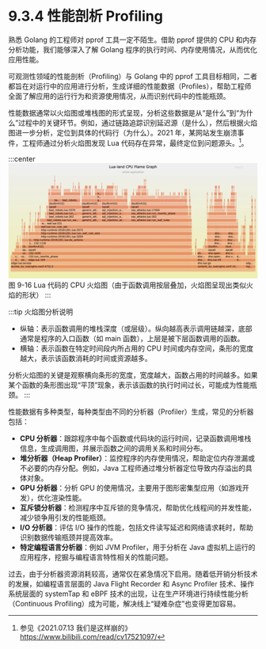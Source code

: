 # 9.3.4 性能剖析 Profiling

熟悉 Golang 的工程师对 pprof 工具一定不陌生。借助 pprof 提供的 CPU 和内存分析功能，我们能够深入了解 Golang 程序的执行时间、内存使用情况，从而优化应用性能。

可观测性领域的性能剖析（Profiling）与 Golang 中的 pprof 工具目标相同，二者都旨在对运行中的应用进行分析，生成详细的性能数据（Profiles），帮助工程师全面了解应用的运行行为和资源使用情况，从而识别代码中的性能瓶颈。

性能数据通常以火焰图或堆栈图的形式呈现，分析这些数据是从“是什么”到“为什么”过程中的关键环节。例如，通过链路追踪识别延迟源（是什么），然后根据火焰图进一步分析，定位到具体的代码行（为什么）。2021 年，某网站发生崩溃事件，工程师通过分析火焰图发现 Lua 代码存在异常，最终定位到问题源头。[^1]。

:::center
  ![](../assets/lua-cpu-flame-graph.webp)<br/>
  图 9-16 Lua 代码的 CPU 火焰图（由于函数调用按层叠加，火焰图呈现出类似火焰的形状）
:::

:::tip 火焰图分析说明

- 纵轴：表示函数调用的堆栈深度（或层级）。纵向越高表示调用链越深，底部通常是程序的入口函数（如 main 函数），上层是被下层函数调用的函数。
- 横轴：表示函数在特定时间段内所占用的 CPU 时间或内存空间，条形的宽度越大，表示该函数消耗的时间或资源越多。

分析火焰图的关键是观察横向条形的宽度，宽度越大，函数占用的时间越多。如果某个函数的条形图出现“平顶”现象，表示该函数的执行时间过长，可能成为性能瓶颈。
:::

性能数据有多种类型，每种类型由不同的分析器（Profiler）生成，常见的分析器包括：

- **CPU 分析器**：跟踪程序中每个函数或代码块的运行时间，记录函数调用堆栈信息，生成调用图，并展示函数之间的调用关系和时间分布。
- **堆分析器（Heap Profiler）**：监控程序的内存使用情况，帮助定位内存泄漏或不必要的内存分配。例如，Java 工程师通过堆分析器定位导致内存溢出的具体对象。
- **GPU 分析器**：分析 GPU 的使用情况，主要用于图形密集型应用（如游戏开发），优化渲染性能。
- **互斥锁分析器**：检测程序中互斥锁的竞争情况，帮助优化线程间的并发性能，减少锁争用引发的性能瓶颈。
- **I/O 分析器**：评估 I/O 操作的性能，包括文件读写延迟和网络请求耗时，帮助识别数据传输瓶颈并提高效率。
- **特定编程语言分析器**：例如 JVM Profiler，用于分析在 Java 虚拟机上运行的应用程序，挖掘与编程语言特性相关的性能问题。

过去，由于分析器资源消耗较高，通常仅在紧急情况下启用。随着低开销分析技术的发展，如编程语言层面的 Java Flight Recorder 和 Async Profiler 技术、操作系统层面的 systemTap 和 eBPF 技术的出现，让在生产环境进行持续性能分析（Continuous Profiling）成为可能，解决线上“疑难杂症”也变得更加容易。

[^1]: 参见《2021.07.13 我们是这样崩的》https://www.bilibili.com/read/cv17521097/

